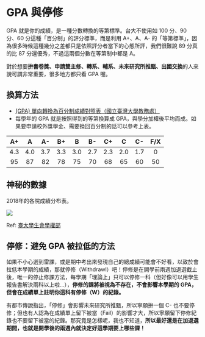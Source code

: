 
# GPA 與停修

GPA 就是你的成績，是一種分數轉換的等第標準。台大不使用如 100 分、90 分、60 分這種「百分制」的評分標準，而是利用 A+、A、A- 的「等第標準」，因為很多時候這種幾分之差都只是依照評分者當下的心態所評，我們很難說 89 分真的比 87 分還優秀，不過這兩個分數在等第制中都是 A。

對於想要**拚書卷獎、申請雙主修、轉系、輔系、未來研究所推甄、出國交換**的人來說可謂非常重要，很多地方都只看 GPA 喔。

## 換算方法

- [(GPA) 單向轉換為百分制成績對照表（國立臺灣大學教務處）](http://www.aca.ntu.edu.tw/reg/forms/%E7%AD%89%E7%AC%AC%E5%88%B6%E6%88%90%E7%B8%BE%E5%AE%9A%E7%BE%A9%E8%88%87%E7%AD%89%E7%AC%AC%E7%B8%BE%E5%88%86%E8%A1%A8.pdf)
- 每學年的 GPA 就是按照得到的等第換算成 GPA，與學分加權後平均而成。如果要申請校外獎學金、需要換回百分制的話可以參考上表。

|A+|A|A-|B+|B|B-|C+|C|C-|F/X|
|:--:|:--:|:--:|:--:|:--:|:--:|:--:|:--:|:--:|:--:|
|4.3|4.0|3.7|3.3|3.0|2.7|2.3|2.0|1.7|0|
|95|87|82|78|75|70|68|65|60|50|

## 神秘的數據

2018年的各院成績分布表。

![](https://i.imgur.com/Aresg6c.jpeg)

Ref: [臺大學生會學權部](https://www.facebook.com/NTUSAstudentwelfare/photos/a.444022495657090/1825276974198295/)

## 停修：避免 GPA 被拉低的方法

如果不小心選到雷課，或是期中考出來發現自己的總成績可能會不好看，以致於會拉低本學期的成績，那就停修（Withdrawl）吧！停修是在開學前兩週加退選截止後，唯一的停止修課方法，每學期「理論上」只可以停修一科（但好像可以用學生報告書解決兩科以上啦...），**停修的課將被視為不存在，不會影響本學期的 GPA，但會在成績單上註明你這科有停修（W）的紀錄。**

有都市傳說指出，「停修」會影響未來研究所推甄，所以寧願拚一個 C- 也不要停修；但也有人認為在成績單上留下被當（Fail）的影響才大，所以寧願留下停修紀錄也不要留下被當的紀錄。那究竟是怎樣呢，我也不知道，**所以最好還是在加退選期間，也就是開學後的兩週內就決定好這學期要上哪些課！**
